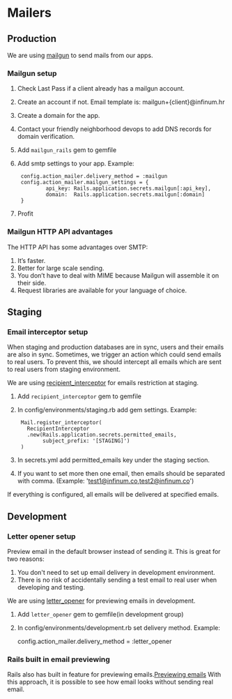 # Mailers

## Production

We are using [mailgun](https://mailgun.com) to send mails from our apps.

### Mailgun setup

1. Check Last Pass if a client already has a mailgun account.
2. Create an account if not. Email template is: mailgun+{client}@infinum.hr
3. Create a domain for the app.
4. Contact your friendly neighborhood devops to add DNS records for domain verification.
5. Add `mailgun_rails` gem to gemfile
6. Add smtp settings to your app. Example:

        config.action_mailer.delivery_method = :mailgun
        config.action_mailer.mailgun_settings = {
                api_key: Rails.application.secrets.mailgun[:api_key],
                domain:  Rails.application.secrets.mailgun[:domain]
        }
7. Profit

### Mailgun HTTP API advantages

The HTTP API has some advantages over SMTP:

1. It’s faster.
2. Better for large scale sending.
3. You don’t have to deal with MIME because Mailgun will assemble it on their side.
4. Request libraries are available for your language of choice.


## Staging

### Email interceptor setup

When staging and production databases are in sync, users and their emails are also in sync.
Sometimes, we trigger an action which could send emails to real users. To prevent this,
we should intercept all emails which are sent to real users from staging environment.

We are using [recipient_interceptor](https://github.com/croaky/recipient_interceptor) for emails restriction at staging.

1. Add `recipient_interceptor` gem to gemfile
2. In config/environments/staging.rb add gem settings. Example:

        Mail.register_interceptor(
          RecipientInterceptor
          .new(Rails.application.secrets.permitted_emails,
               subject_prefix: '[STAGING]')
        )
3. In secrets.yml add permitted_emails key under the staging section.
4. If you want to set more then one email, then emails should be separated with comma. (Example: 'test1@infinum.co,test2@infinum.co')

If everything is configured, all emails will be delivered at specified emails.

## Development

### Letter opener setup

Preview email in the default browser instead of sending it. This is great for two reasons:

1. You don't need to set up email delivery in development environment.
2. There is no risk of accidentally sending a test email to real user when developing and testing.

We are using [letter_opener](https://github.com/ryanb/letter_opener) for previewing emails in development.

1. Add `letter_opener` gem to gemfile(in development group)
2. In config/environments/development.rb set delivery method. Example:

      config.action_mailer.delivery_method = :letter_opener

### Rails built in email previewing

Rails also has built in feature for previewing emails.[Previewing emails](http://guides.rubyonrails.org/action_mailer_basics.html#previewing-emails)
With this approach, it is possible to see how email looks without sending real email.
